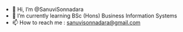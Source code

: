 - 👋 Hi, I’m @SanuviSonnadara
- 🌱 I’m currently learning BSc (Hons) Business Information Systems
- 📫 How to reach me : sanuvisonnadara@gmail.com

<!---
SanuviSonnadara/SanuviSonnadara is a ✨ special ✨ repository because its `README.md` (this file) appears on your GitHub profile.
You can click the Preview link to take a look at your changes.
--->
